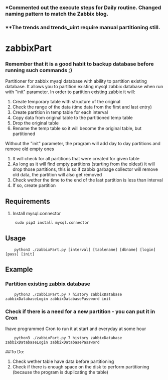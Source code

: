 ### *Commented out the execute steps for Daily routine. Changed naming pattern to match the Zabbix blog. 
### **The trends and trends_uint require manual partitioning still.

# zabbixPart 
### Remember that it is a good habit to backup database before running such commands ;)
Partitioner for zabbix mysql database with ability to partition existing database.
It allows you to partition existing mysql zabbix database when run with "init" parameter.
In order to partition existing zabbix it will:
1. Create temporary table with structure of the original
2. Check the range of the data (time data from the first and last entry)
3. Create partition in temp table for each interval
4. Copy data from original table to the partitioned temp table
5. Drop the original table
6. Rename the temp table so it will become the original table, but partitioned

Without the "init" parameter, the program will add day to day partitions and remove old empty ones
1. It will check for all partitions that were created for given table
2. As long as it will find empty partitions (starting from the oldest) it will drop those partitions, this is so if zabbix garbage collector will remove old data, the partition will also get removed
3. Check wether the time to the end of the last partition is less than interval
4. If so, create partition

## Requirements
1. Install mysql.connector

        sudo pip3 install mysql.connector

## Usage

        python3 ./zabbixPart.py [interval] [tablename] [dbname] [login] [pass] [init]

## Example
### Partition existing zabbix database

        python3 ./zabbixPart.py 7 history zabbixDatabase zabbixDatabaseLogin zabbixDatabasePassword init

### Check if there is a need for a new partition - you can put it in Cron
Ihave programmed Cron to run it at start and everyday at some hour

        python3 ./zabbixPart.py 7 history zabbixDatabase zabbixDatabaseLogin zabbixDatabasePassword


##To Do:
1. Check wether table have data before partitioning
2. Check if there is enough space on the disk to perform partitioning (because the program is duplicating the table)
